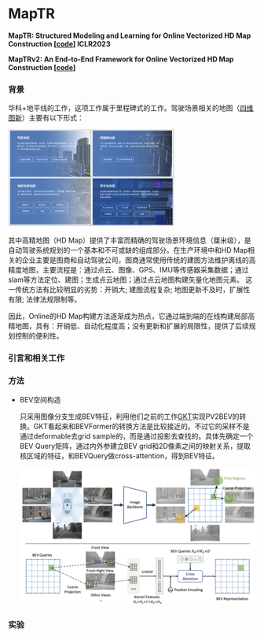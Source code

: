 # MapTR



**MapTR: Structured Modeling and Learning for Online Vectorized HD Map Construction [[code](https://github.com/hustvl/MapTR)] ICLR2023**

**MapTRv2: An End-to-End Framework for Online Vectorized HD Map Construction [[code](https://github.com/hustvl/MapTR/tree/maptrv2)]**

### 背景

华科+地平线的工作，这项工作属于里程碑式的工作。驾驶场景相关的地图（[四维图新](https://www.navinfo.com/map-products)）主要有以下形式：

<img src="MapTR.assets/image-20240913162422233-6215873.png" alt="image-20240913162422233" style="zoom: 33%;" />

其中高精地图（HD Map）提供了丰富而精确的驾驶场景环境信息（厘米级），是自动驾驶系统规划的一个基本和不可或缺的组成部分。在生产环境中和HD Map相关的企业主要是图商和自动驾驶公司，图商通常使用传统的建图方法维护离线的高精度地图，主要流程是：通过点云、图像、GPS、IMU等传感器采集数据；通过slam等方法定位、建图；生成点云地图；通过点云地图构建矢量化地图元素。  这一传统方法有比较明显的劣势：开销大; 建图流程复杂; 地图更新不及时，扩展性有限; 法律法规限制等。

因此，Online的HD Map构建方法逐渐成为热点，它通过端到端的在线构建局部高精地图，具有：开销低、自动化程度高；没有更新和扩展的局限性，提供了后续规划控制的便利性。

### 引言和相关工作

### 方法

- BEV空间构造

  只采用图像分支生成BEV特征，利用他们之前的工作[GKT](onenote:#综述调研&section-id={7FE3ADD0-8305-4D29-B47D-77C6C0B28C9C}&page-id={FE1B94E8-E93D-7F43-A5F0-FCBDB6D72C3A}&object-id={9167445D-D207-C242-840A-DA9478A79630}&1D&base-path=https://d.docs.live.net/a8595e7ec3ee51a3/文档/AI4D/HDMap.one)实现PV2BEV的转换。GKT看起来和BEVFormer的转换方法是比较接近的。不过它的采样不是通过deformable去grid sample的，而是通过投影去查找的。具体先确定一个BEV Query矩阵，通过内外参建立BEV grid和2D像素之间的映射关系，提取核区域的特征，和BEVQuery做cross-attention，得到BEV特征。

  <img src="MapTR.assets/image-20240913163220382.png" alt="image-20240913163220382" style="zoom: 50%;" />





### 实验
